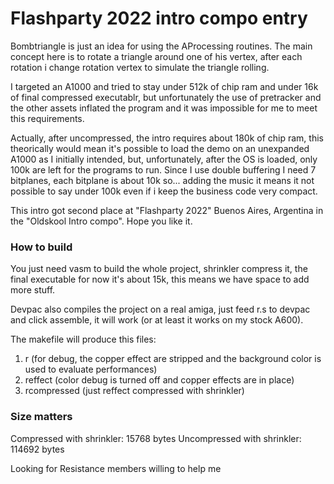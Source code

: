 # Flashparty 2022 intro compo entry

Bombtriangle is just an idea for using the AProcessing routines.
The main concept here is to rotate a triangle around one of his vertex, after each rotation i change rotation vertex to simulate the triangle rolling.

I targeted an A1000 and tried to stay under 512k of chip ram and under 16k of final compressed executablr, but unfortunately the use of pretracker and the other assets inflated the program and it was impossible for me to meet this requirements.

Actually, after uncompressed, the intro requires about 180k of chip ram, this theorically would mean it's possible to load the demo on an unexpanded A1000 as I initially intended, but, unfortunately, after the OS is loaded, only 100k are left for the programs to run.
Since I use double buffering I need 7 bitplanes, each bitplane is about 10k so... adding the music it means it not possible to say under 100k even if i keep the business code very compact.

This intro got second place at "Flashparty 2022" Buenos Aires, Argentina in the "Oldskool Intro compo".
Hope you like it.

### How to build

You just need vasm to build the whole project, shrinkler compress it, the final executable for now it's about 15k, this means we have space to add more stuff.

Devpac also compiles the project on a real amiga, just feed r.s to devpac and click assemble, it will work (or at least it works on my stock A600).

The makefile will produce this files:
1. r (for debug, the copper effect are stripped and the background color is used to evaluate performances)
2. reffect (color debug is turned off and copper effects are in place)
3. rcompressed (just reffect compressed with shrinkler)

### Size matters
Compressed with shrinkler: 15768 bytes
Uncompressed with shrinkler: 114692 bytes

Looking for Resistance members willing to help me




